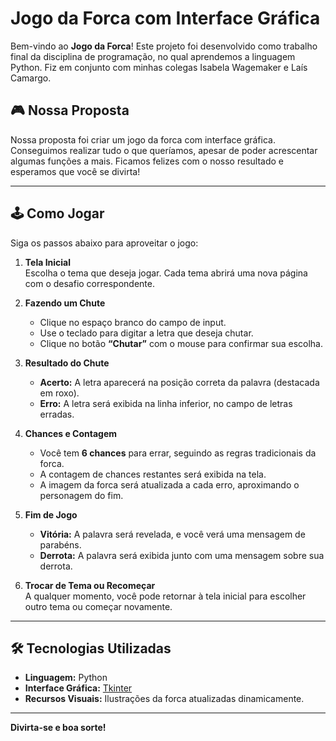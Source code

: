 # Jogo da Forca com Interface Gráfica

Bem-vindo ao **Jogo da Forca**! Este projeto foi desenvolvido como trabalho final da disciplina de programação, no qual aprendemos a linguagem Python. Fiz em conjunto com minhas colegas Isabela Wagemaker e Laís Camargo.

## 🎮 Nossa Proposta

Nossa proposta foi criar um jogo da forca com interface gráfica. Conseguimos realizar tudo o que queríamos, apesar de poder acrescentar algumas funções a mais. Ficamos felizes com o nosso resultado e esperamos que você se divirta! 

---

## 🕹️ Como Jogar

Siga os passos abaixo para aproveitar o jogo:

1. **Tela Inicial**  
   Escolha o tema que deseja jogar. Cada tema abrirá uma nova página com o desafio correspondente.

2. **Fazendo um Chute**  
   - Clique no espaço branco do campo de input.  
   - Use o teclado para digitar a letra que deseja chutar.  
   - Clique no botão **“Chutar”** com o mouse para confirmar sua escolha.

3. **Resultado do Chute**  
   - **Acerto:** A letra aparecerá na posição correta da palavra (destacada em roxo).  
   - **Erro:** A letra será exibida na linha inferior, no campo de letras erradas.  

4. **Chances e Contagem**  
   - Você tem **6 chances** para errar, seguindo as regras tradicionais da forca.  
   - A contagem de chances restantes será exibida na tela.  
   - A imagem da forca será atualizada a cada erro, aproximando o personagem do fim.

5. **Fim de Jogo**  
   - **Vitória:** A palavra será revelada, e você verá uma mensagem de parabéns.  
   - **Derrota:** A palavra será exibida junto com uma mensagem sobre sua derrota.

6. **Trocar de Tema ou Recomeçar**  
   A qualquer momento, você pode retornar à tela inicial para escolher outro tema ou começar novamente.

---

## 🛠️ Tecnologias Utilizadas

- **Linguagem:** Python  
- **Interface Gráfica:** [Tkinter](https://docs.python.org/3/library/tkinter.html)
- **Recursos Visuais:** Ilustrações da forca atualizadas dinamicamente.  

---


**Divirta-se e boa sorte!**
